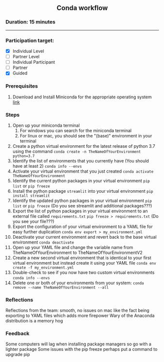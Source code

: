 ## <p align="center">Conda workflow</p>

### 

### Duration: 15 minutes
---
### Participation target:
- [x] Individual Level
- [ ] Partner Level
- [ ] Individual Participant
- [ ] Partner
- [x] Guided

### Prerequisites

1.  Download and Install Miniconda for the appropriate operating system [link](https://docs.conda.io/en/latest/miniconda.html)

### Steps

1. Open up your miniconda terminal
    1. For windows you can search for the miniconda terminal
    2. For linux or mac, you should see the "(base)" environment in your terminal
2. Create a python virtual environment for the latest release of python 3.7 using the command
    ```conda create -n TheNameOfYourEnvironment python=3.7```
3. Identify the list of environments that you currently have (You should have at least 2)
    ```conda info --envs```
4. Activate your virtual environment that you just created
    ```conda activate TheNameOfYourEnvironment```
5. Identify the current python packages in your virtual environment
    ```pip list``` or ```pip freeze```
6. Install the python package ```streamlit``` into your virtual environment
    ```pip install streamlit```
7. Identify the updated python packages in your virtual environment
    ```pip list``` or ```pip freeze```  (Do you see streamlit and additional packages???)
8. Export the list of python packages in your virtual environment to an external file called ```requirements.txt```
    ```pip freeze > requirements.txt``` (Do you see your file???)
9. Export the configuration of your virtual environment to a YAML file for easy further duplication
    ```conda env export > my_environment.yml```
10. Deactivate your current environment and revert back to the base virtual environment
    ```conda deactivate```
12. Open up your YAML file and change the variable name from TheNameOfYourEnvironment to TheNameOfYourEnvironmentV2
11. Create a new second virtual environment that is identical to your first virtual environment but instead create it using your YAML file
```conda env create -f my_environment.yml``` 
12. Double-check to see if you now have two custom virtual environments
    ```conda info --envs```
13. Delete one or both of your environments from your system:
    ```conda remove --name TheNameOfYourEnvironment --all```


### Reflections

Reflections from the team:
smooth, no issues on mac
like the fact being exporting to YAML files which adds more firepower
Wary of the Anaconda distribution is a memory hog


### Feedback

Some computers will  lag when installing package managers so go with a lighter package
Some issues with the pip freeze
perhaps put a command to upgrade pip

